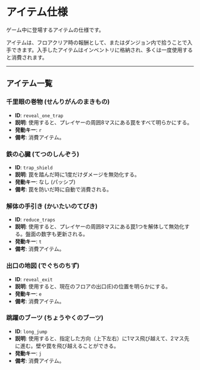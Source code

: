 # アイテム仕様

ゲーム中に登場するアイテムの仕様です。

アイテムは、フロアクリア時の報酬として、またはダンジョン内で拾うことで入手できます。入手したアイテムはインベントリに格納され、多くは一度使用すると消費されます。

---

## アイテム一覧

### 千里眼の巻物 (せんりがんのまきもの)
- **ID**: `reveal_one_trap`
- **説明**: 使用すると、プレイヤーの周囲8マスにある罠をすべて明らかにする。
- **発動キー**: `r`
- **備考**: 消費アイテム。

### 鉄の心臓 (てつのしんぞう)
- **ID**: `trap_shield`
- **説明**: 罠を踏んだ時に1度だけダメージを無効化する。
- **発動キー**: なし (パッシブ)
- **備考**: 罠を防いだ時に自動で消費される。

### 解体の手引き (かいたいのてびき)
- **ID**: `reduce_traps`
- **説明**: 使用すると、プレイヤーの周囲8マスにある罠1つを解体して無効化する。盤面の数字も更新される。
- **発動キー**: `t`
- **備考**: 消費アイテム。

### 出口の地図 (でぐちのちず)
- **ID**: `reveal_exit`
- **説明**: 使用すると、現在のフロアの出口(E)の位置を明らかにする。
- **発動キー**: `e`
- **備考**: 消費アイテム。

### 跳躍のブーツ (ちょうやくのブーツ)
- **ID**: `long_jump`
- **説明**: 使用すると、指定した方向（上下左右）に1マス飛び越えて、2マス先に進む。壁や罠を飛び越えることができる。
- **発動キー**: `j`
- **備考**: 消費アイテム。
